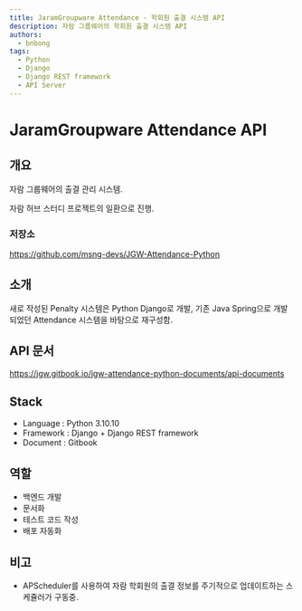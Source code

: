 ```yaml
---
title: JaramGroupware Attendance - 학회원 출결 시스템 API
description: 자람 그룹웨어의 학회원 출결 시스템 API
authors:
  - bnbong
tags:
  - Python
  - Django
  - Django REST framework
  - API Server
---
```


# JaramGroupware Attendance API

## 개요

자람 그룹웨어의 출결 관리 시스템.

자람 허브 스터디 프로젝트의 일환으로 진행.

### 저장소

<https://github.com/msng-devs/JGW-Attendance-Python>

## 소개

새로 작성된 Penalty 시스템은 Python Django로 개발, 기존 Java Spring으로 개발되었던 Attendance 시스템을 바탕으로 재구성함.

## API 문서

<https://jgw.gitbook.io/jgw-attendance-python-documents/api-documents>

## Stack

- Language : Python 3.10.10
- Framework : Django + Django REST framework
- Document : Gitbook

## 역할

- 백엔드 개발
- 문서화
- 테스트 코드 작성
- 배포 자동화

## 비고

- APScheduler를 사용하여 자람 학회원의 출결 정보를 주기적으로 업데이트하는 스케쥴러가 구동중.
